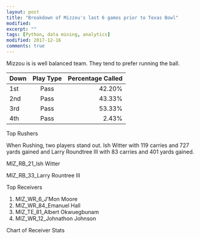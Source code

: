 ```yaml
---
layout: post
title: "Breakdown of Mizzou's last 6 games prior to Texas Bowl"
modified:
excerpt: ""
tags: [Python, data mining, analytics]
modified: 2017-12-16
comments: true
---
```


Mizzou is is well balanced team. They tend to prefer running the ball.

| Down        | Play Type     | Percentage Called |
| ------------- |:-------------:| -----:|
| 1st     | Pass | 42.20% | 
| 2nd     | Pass |   43.33% |
| 3rd     | Pass | 53.33% | 
| 4th     | Pass |   2.43% |

Top Rushers

When Rushing, two players stand out. Ish Witter with 119 carries and 727 yards gained and Larry Roundtree III with 83 carries and 401 yards gained.




MIZ_RB_21_Ish Witter

MIZ_RB_33_Larry Rountree III

Top Receivers

1. MIZ_WR_6_J'Mon Moore
2. MIZ_WR_84_Emanuel Hall
3. MIZ_TE_81_Albert Okwuegbunam
4. MIZ_WR_12_Johnathon Johnson

Chart of Receiver Stats
